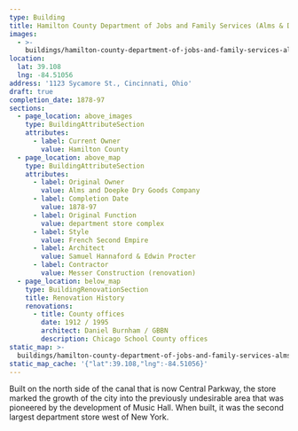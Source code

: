 ```yaml
---
type: Building
title: Hamilton County Department of Jobs and Family Services (Alms & Doepke Bldg.)
images:
  - >-
    buildings/hamilton-county-department-of-jobs-and-family-services-alms-and-doepke-bldg/hamilton-county-department-of-jobs-and-family-services-alms-and-doepke-bldg-0_fjryul
location:
  lat: 39.108
  lng: -84.51056
address: '1123 Sycamore St., Cincinnati, Ohio'
draft: true
completion_date: 1878-97
sections:
  - page_location: above_images
    type: BuildingAttributeSection
    attributes:
      - label: Current Owner
        value: Hamilton County
  - page_location: above_map
    type: BuildingAttributeSection
    attributes:
      - label: Original Owner
        value: Alms and Doepke Dry Goods Company
      - label: Completion Date
        value: 1878-97
      - label: Original Function
        value: department store complex
      - label: Style
        value: French Second Empire
      - label: Architect
        value: Samuel Hannaford & Edwin Procter
      - label: Contractor
        value: Messer Construction (renovation)
  - page_location: below_map
    type: BuildingRenovationSection
    title: Renovation History
    renovations:
      - title: County offices
        date: 1912 / 1995
        architect: Daniel Burnham / GBBN
        description: Chicago School County offices
static_map: >-
  buildings/hamilton-county-department-of-jobs-and-family-services-alms-and-doepke-bldg/static-map_fjinym
static_map_cache: '{"lat":39.108,"lng":-84.51056}'
---
```


Built on the north side of the canal that is now Central Parkway, the store marked the growth of the city into the previously undesirable area that was pioneered by the development of Music Hall. When built, it was the second largest department store west of New York.
